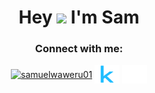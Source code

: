 
  <h1 align="center">Hey <img src="https://raw.githubusercontent.com/iampavangandhi/iampavangandhi/master/gifs/Hi.gif" width="30px"> I'm Sam </h1>
  <h3 align="center">Connect with me:</h3>
  <p align="center">
  <a href="https://linkedin.com/in/samuelwaweru2001" target="blank"><img align="center" src="https://raw.githubusercontent.com/rahuldkjain/github-profile-readme-generator/master/src/images/icons/Social/linked-in-alt.svg" alt="samuelwaweru01" height="30" width="40" /></a>
  <a href="https://www.kaggle.com/samuelkamau" target="blank"><img align="center" 
    src="https://github.com/samkamau81/samkamau81/blob/master/4373210_kaggle_logo_logos_icon.svg" alt="_gatoto.s" height="30" width="40" /></a>
  <a href="https://x.com/Samuel__Waweru" target="blank"><img align="center" 
    src="https://github.com/samkamau81/samkamau81/blob/master/icons8-twitterx.svg" alt="Samwel_Waweru" height="30" width="40" /></a>

  </p>

  
    

    
